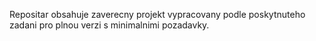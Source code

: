 Repositar obsahuje zaverecny projekt vypracovany podle poskytnuteho zadani pro plnou verzi s minimalnimi pozadavky.

